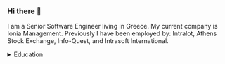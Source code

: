 ### Hi there 👋

I am a Senior Software Engineer living in Greece. My current company is Ionia Management. Previously I have been employed by: Intralot, Athens Stock Exchange, Info-Quest, and Intrasoft International.

<details>
<summary>Education</summary>
National Technical University of Athens (Electrical and Computer Engineering) and Carnegie Mellon University USA (MSc in Information Networking)
</details>

<!--
**agouliel/agouliel** is a ✨ _special_ ✨ repository because its `README.md` (this file) appears on your GitHub profile.

Here are some ideas to get you started:

- 🔭 I’m currently working on ...
- 🌱 I’m currently learning ...
- 👯 I’m looking to collaborate on ...
- 🤔 I’m looking for help with ...
- 💬 Ask me about ...
- 📫 How to reach me: ...
- 😄 Pronouns: ...
- ⚡ Fun fact: ...
-->
